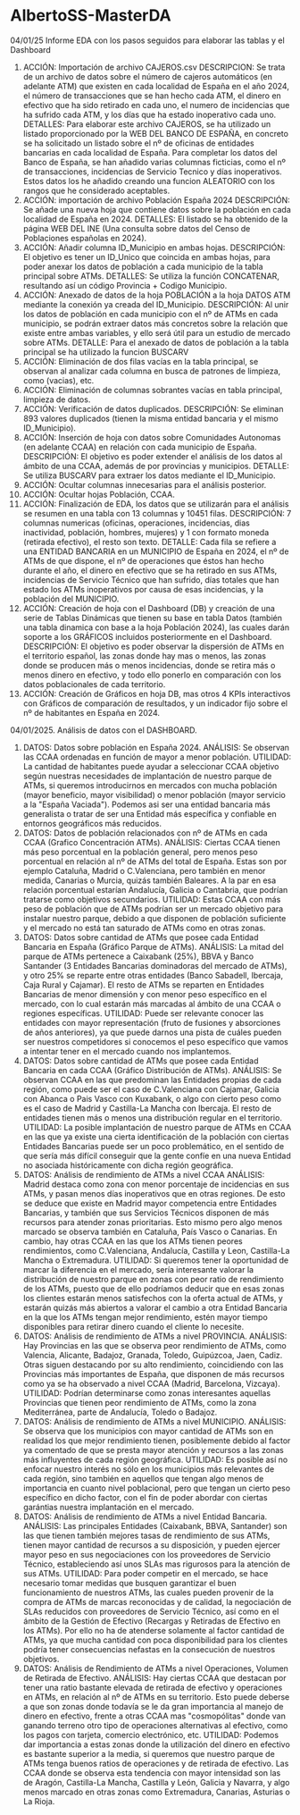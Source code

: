 # AlbertoSS-MasterDA
 
 04/01/25 Informe EDA con los pasos seguidos para elaborar las tablas y el Dashboard
 1. ACCIÓN: Importación de archivo CAJEROS.csv
 DESCRIPCION: Se trata de un archivo de datos sobre el número de cajeros automáticos (en adelante ATM) que existen en cada localidad de España en el año 2024, el número de transacciones que se han hecho cada ATM, el dinero en efectivo que ha sido retirado en cada uno, el numero de incidencias que ha sufrido cada ATM, y los días que ha estado inoperativo cada uno.
 DETALLES: Para elaborar este archivo CAJEROS, se ha utilizado un listado proporcionado por la WEB DEL BANCO DE ESPAÑA, en concreto se ha solicitado un listado sobre el nº de oficinas de entidades bancarias en cada localidad de España. Para completar los datos del Banco de España, se han añadido varias columnas ficticias, como el nº de transacciones, incidencias de Servicio Tecnico y días inoperativos. Estos datos los he añadido creando una funcion ALEATORIO con los rangos que he considerado aceptables.
 2. ACCIÓN: importación de archivo Población España 2024
 DESCRIPCIÓN: Se añade una nueva hoja que contiene datos sobre la población en cada localidad de España en 2024.
 DETALLES: El listado se ha obtenido de la página WEB DEL INE (Una consulta sobre datos del Censo de Poblaciones españolas en 2024).
 3. ACCIÓN: Añadir columna ID_Municipio en ambas hojas.
 DESCRIPCIÓN: El objetivo es tener un ID_Unico que coincida en ambas hojas, para poder anexar los datos de población a cada municipio de la tabla principal sobre ATMs.
 DETALLES: Se utiliza la función CONCATENAR, resultando así un código Provincia + Codigo Municipio.
 4. ACCIÓN: Anexado de datos de la hoja POBLACIÓN a la hoja DATOS ATM mediante la conexión ya creada del ID_Municipio.
 DESCRIPCIÓN: Al unir los datos de población en cada municipio con el nº de ATMs en cada municipio, se podrán extraer datos más concretos sobre la relación que existe entre ambas variables, y ello será útil para un estudio de mercado sobre ATMs.
 DETALLE: Para el anexado de datos de población a la tabla principal se ha utilizado la funcion BUSCARV
 5. ACCIÓN: Eliminación de dos filas vacías en la tabla principal, se observan al analizar cada columna en busca de patrones de limpieza, como (vacias), etc.
 6. ACCIÓN: Eliminación de columnas sobrantes vacías en tabla principal, limpieza de datos.
 7. ACCIÓN: Verificación de datos duplicados.
 DESCRIPCIÓN: Se eliminan 893 valores duplicados (tienen la misma entidad bancaria y el mismo ID_Municipio).
 8. ACCIÓN: Inserción de hoja con datos sobre Comunidades Autonomas (en adelante CCAA) en relación con cada municipio de España.
 DESCRIPCIÓN: El objetivo es poder extender el análisis de los datos al ámbito de una CCAA, además de por provincias y municipios.
 DETALLE: Se utiliza BUSCARV para extraer los datos mediante el ID_Municipio.
 9. ACCIÓN: Ocultar columnas innecesarias para el análisis posterior.
 10. ACCIÓN: Ocultar hojas Población, CCAA.
 11. ACCIÓN: Finalización de EDA, los datos que se utilizarán para el análisis se resumen en una tabla con 13 columnas y 10451 filas.
 DESCRIPCIÓN: 7 columnas numericas (oficinas, operaciones, incidencias, dias inactividad, población, hombres, mujeres) y 1 con formato moneda (retirada efectivo), el resto son texto.
 DETALLE: Cada fila se refiere a una ENTIDAD BANCARIA en un MUNICIPIO de España en 2024, el nº de ATMs de que dispone, el nº de operaciones que éstos han hecho durante el año, el dinero en efectivo que se ha retirado en sus ATMs, incidencias de Servicio Técnico que han sufrido, días totales que han estado los ATMs inoperativos por causa de esas incidencias, y la población del MUNICIPIO.
 12. ACCIÓN: Creación de hoja con el Dashboard (DB) y creación de una serie de Tablas Dinámicas que tienen su base en tabla Datos (también una tabla dinamica con base a la hoja Población 2024), las cuales darán soporte a los GRÁFICOS incluidos posteriormente en el Dashboard.
 DESCRIPCIÓN: El objetivo es poder observar la dispersión de ATMs en el territorio español, las zonas donde hay mas o menos, las zonas donde se producen más o menos incidencias, donde se retira más o menos dinero en efectivo, y todo ello ponerlo en comparación con los datos poblacionales de cada territorio.
 13. ACCIÓN: Creación de Gráficos en hoja DB, mas otros 4 KPIs interactivos con Gráficos de comparación de resultados, y un indicador fijo sobre el nº de habitantes en España en 2024.

 04/01/2025. Análisis de datos con el DASHBOARD.
 1. DATOS: Datos sobre población en España 2024.
 ANÁLISIS: Se observan las CCAA ordenadas en función de mayor a menor población.
 UTILIDAD: La cantidad de habitantes puede ayudar a seleccionar CCAA objetivo según nuestras necesidades de implantación de nuestro parque de ATMs, si queremos introducirnos en mercados con mucha población (mayor beneficio, mayor visibilidad) o menor población (mayor servicio a la "España Vaciada"). Podemos asi ser una entidad bancaria más generalista o tratar de ser una Entidad más específica y confiable en entornos geográficos más reducidos.
 2. DATOS: Datos de población relacionados con nº de ATMs en cada CCAA (Grafico Concentración ATMs).
 ANÁLISIS: Ciertas CCAA tienen más peso porcentual en la población general, pero menos peso porcentual en relación al nº de ATMs del total de España. Estas son por ejemplo Cataluña, Madrid o C.Valenciana, pero también en menor medida, Canarias o Murcia, quizás también Baleares. A la par en esa relación porcentual estarían Andalucía, Galicia o Cantabria, que podrían tratarse como objetivos secundarios.
 UTILIDAD: Estas CCAA con más peso de población que de ATMs podrían ser un mercado objetivo para instalar nuestro parque, debido a que disponen de población suficiente y el mercado no está tan saturado de ATMs como en otras zonas.
 3. DATOS: Datos sobre cantidad de ATMs que posee cada Entidad Bancaria en España (Gráfico Parque de ATMs).
 ANÁLISIS: La mitad del parque de ATMs pertenece a Caixabank (25%), BBVA y Banco Santander (3 Entidades Bancarias dominadoras del mercado de ATMs), y otro 25% se reparte entre otras entidades (Banco Sabadell, Ibercaja, Caja Rural y Cajamar). El resto de ATMs se reparten en Entidades Bancarias de menor dimensión y con menor peso específico en el mercado, con lo cual estarán más marcadas al ámbito de una CCAA o regiones específicas.
 UTILIDAD: Puede ser relevante conocer las entidades con mayor representación (fruto de fusiones y absorciones de años anteriores), ya que puede darnos una pista de cuáles pueden ser nuestros competidores si conocemos el peso específico que vamos a intentar tener en el mercado cuando nos implantemos.
 4. DATOS: Datos sobre cantidad de ATMs que posee cada Entidad Bancaria en cada CCAA (Gráfico Distribución de ATMs).
 ANÁLISIS: Se observan CCAA en las que predominan las Entidades propias de cada región, como puede ser el caso de C.Valenciana con Cajamar, Galicia con Abanca o Pais Vasco con Kuxabank, o algo con cierto peso como es el caso de Madrid y Castilla-La Mancha con Ibercaja. El resto de entidades tienen más o menos una distribución regular en el territorio.
 UTILIDAD: La posible implantación de nuestro parque de ATMs en CCAA en las que ya existe una cierta identificación de la población con ciertas Entidades Bancarias puede ser un poco problemático, en el sentido de que sería más difícil conseguir que la gente confíe en una nueva Entidad no asociada históricamente con dicha región geográfica.
 5. DATOS: Análisis de rendimiento de ATMs a nivel CCAA
 ANÁLISIS: Madrid destaca como zona con menor porcentaje de incidencias en sus ATMs, y pasan menos días inoperativos que en otras regiones. De esto se deduce que existe en Madrid mayor competencia entre Entidades Bancarias, y también que sus Servicios Técnicos disponen de más recursos para atender zonas prioritarias. Esto mismo pero algo menos marcado se observa también en Cataluña, País Vasco o Canarias. En cambio, hay otras CCAA en las que los ATMs tienen peores rendimientos, como C.Valenciana, Andalucía, Castilla y Leon, Castilla-La Mancha o Extremadura.
 UTILIDAD: Si queremos tener la oportunidad de marcar la diferencia en el mercado, sería interesante valorar la distribución de nuestro parque en zonas con peor ratio de rendimiento de los ATMs, puesto que de ello podríamos deducir que en esas zonas los clientes estarán menos satisfechos con la oferta actual de ATMs, y estarán quizás más abiertos a valorar el cambio a otra Entidad Bancaria en la que los ATMs tengan mejor rendimiento, estén mayor tiempo disponibles para retirar dinero cuando el cliente lo necesite.
 6. DATOS: Análisis de rendimiento de ATMs a nivel PROVINCIA.
 ANÁLISIS: Hay Provincias en las que se observa peor rendimiento de ATMs, como Valencia, Alicante, Badajoz, Granada, Toledo, Guipúzcoa, Jaen, Cadiz. Otras siguen destacando por su alto rendimiento, coincidiendo con las Provincias más importantes de España, que disponen de más recursos como ya se ha observado a nivel CCAA (Madrid, Barcelona, Vizcaya).
 UTILIDAD: Podrían determinarse como zonas interesantes aquellas Provincias que tienen peor rendimiento de ATMs, como la zona Mediterránea, parte de Andalucía, Toledo o Badajoz.
 7. DATOS: Análisis de rendimiento de ATMs a nivel MUNICIPIO.
 ANÁLISIS: Se observa que los municipios con mayor cantidad de ATMs son en realidad los que mejor rendimiento tienen, posiblemente debido al factor ya comentado de que se presta mayor atención y recursos a las zonas más influyentes de cada región geográfica.
 UTILIDAD: Es posible así no enfocar nuestro interés no sólo en los municipios más relevantes de cada región, sino también en aquellos que tengan algo menos de importancia en cuanto nivel poblacional, pero que tengan un cierto peso específico en dicho factor, con el fin de poder abordar con ciertas garántias nuestra implantación en el mercado.
 8. DATOS: Análisis de rendimiento de ATMs a nivel Entidad Bancaria.
 ANÁLISIS: Las principales Entidades (Caixabank, BBVA, Santander) son las que tienen también mejores tasas de rendimiento de sus ATMs, tienen mayor cantidad de recursos a su disposición, y pueden ejercer mayor peso en sus negociaciones con los proveedores de Servicio Técnico, estableciendo así unos SLAs mas rigurosos para la atención de sus ATMs.
 UTILIDAD: Para poder competir en el mercado, se hace necesario tomar medidas que busquen garantizar el buen funcionamiento de nuestros ATMs, las cuales pueden provenir de la compra de ATMs de marcas reconocidas y de calidad, la negociación de SLAs reducidos con proveedores de Servicio Técnico, así como en el ámbito de la Gestión de Efectivo (Recargas y Retiradas de Efectivo en los ATMs). Por ello no ha de atenderse solamente al factor cantidad de ATMs, ya que mucha cantidad con poca disponibilidad para los clientes podría tener consecuencias nefastas en la consecución de nuestros objetivos.
 9. DATOS: Análisis de Rendimiento de ATMs a nivel Operaciones, Volumen de Retirada de Efectivo.
 ANÁLISIS: Hay ciertas CCAA que destacan por tener una ratio bastante elevada de retirada de efectivo y operaciones en ATMs, en relación al nº de ATMs en su territorio. Esto puede deberse a que son zonas donde todavía se le da gran importancia al manejo de dinero en efectivo, frente a otras CCAA mas "cosmopólitas" donde van ganando terreno otro tipo de operaciones alternativas al efectivo, como los pagos con tarjeta, comercio electrónico, etc.
 UTILIDAD: Podemos dar importancia a estas zonas donde la utilización del dinero en efectivo es bastante superior a la media, si queremos que nuestro parque de ATMs tenga buenos ratios de operaciones y de retirada de efectivo. Las CCAA donde se observa esta tendencia con mayor intensidad son las de Aragón, Castilla-La Mancha, Castilla y León, Galicia y Navarra, y algo menos marcado en otras zonas como Extremadura, Canarias, Asturias o La Rioja.


